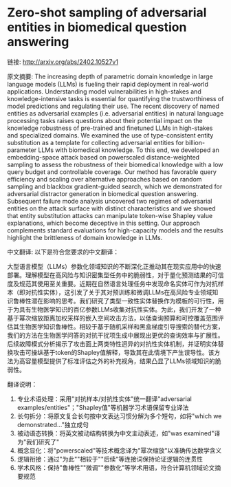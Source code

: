 # Zero-shot sampling of adversarial entities in biomedical question answering

链接: http://arxiv.org/abs/2402.10527v1

原文摘要:
The increasing depth of parametric domain knowledge in large language models
(LLMs) is fueling their rapid deployment in real-world applications.
Understanding model vulnerabilities in high-stakes and knowledge-intensive
tasks is essential for quantifying the trustworthiness of model predictions and
regulating their use. The recent discovery of named entities as adversarial
examples (i.e. adversarial entities) in natural language processing tasks
raises questions about their potential impact on the knowledge robustness of
pre-trained and finetuned LLMs in high-stakes and specialized domains. We
examined the use of type-consistent entity substitution as a template for
collecting adversarial entities for billion-parameter LLMs with biomedical
knowledge. To this end, we developed an embedding-space attack based on
powerscaled distance-weighted sampling to assess the robustness of their
biomedical knowledge with a low query budget and controllable coverage. Our
method has favorable query efficiency and scaling over alternative approaches
based on random sampling and blackbox gradient-guided search, which we
demonstrated for adversarial distractor generation in biomedical question
answering. Subsequent failure mode analysis uncovered two regimes of
adversarial entities on the attack surface with distinct characteristics and we
showed that entity substitution attacks can manipulate token-wise Shapley value
explanations, which become deceptive in this setting. Our approach complements
standard evaluations for high-capacity models and the results highlight the
brittleness of domain knowledge in LLMs.

中文翻译:
以下是符合您要求的中文翻译：

大型语言模型（LLMs）参数化领域知识的不断深化正推动其在现实应用中的快速部署。理解模型在高风险与知识密集型任务中的脆弱性，对于量化预测结果的可信度及规范其使用至关重要。近期在自然语言处理任务中发现命名实体可作为对抗样本（即对抗性实体），这引发了关于其对预训练和微调LLMs在高风险专业领域知识鲁棒性潜在影响的思考。我们研究了类型一致性实体替换作为模板的可行性，用于为具有生物医学知识的百亿参数LLMs收集对抗性实体。为此，我们开发了一种基于幂次缩放距离加权采样的嵌入空间攻击方法，以低查询预算和可控覆盖范围评估其生物医学知识鲁棒性。相较于基于随机采样和黑盒梯度引导搜索的替代方案，我们的方法在生物医学问答的对抗干扰项生成中展现出更优的查询效率与扩展性。后续故障模式分析揭示了攻击面上两类特性迥异的对抗性实体机制，并证明实体替换攻击可操纵基于token的Shapley值解释，导致其在此情境下产生误导性。该方法为高容量模型提供了标准评估之外的补充视角，结果凸显了LLMs领域知识的脆弱性。

翻译说明：
1. 专业术语处理：采用"对抗样本/对抗性实体"统一翻译"adversarial examples/entities"；"Shapley值"等机器学习术语保留专业译法
2. 长句拆分：将原文复合长句按中文表达习惯分解为多个短句，如将"which we demonstrated..."独立成句
3. 被动语态转换：将英文被动结构转换为中文主动表述，如"was examined"译为"我们研究了"
4. 概念显化：将"powerscaled"等技术概念译为"幂次缩放"以准确传达数学含义
5. 逻辑衔接：通过"为此""相较于""后续"等连接词保持论证逻辑的连贯性
6. 学术风格：保持"鲁棒性""微调""参数化"等学术用语，符合计算机领域论文摘要规范
